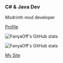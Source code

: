 ### **C# & Java Dev**

Modrinth mod developer 

[Profile](https://modrinth.com/user/FanyaOff)

![FanyaOff's GitHub stats](https://github-readme-stats.vercel.app/api?username=FanyaOff&layout=compact&langs_count=7&theme=dracula)

![FanyaOff's GitHub stats](https://github-readme-stats.vercel.app/api/top-langs/?username=FanyaOff&layout=compact&langs_count=7&theme=dracula)

[My Site](https://fan9.ru)
